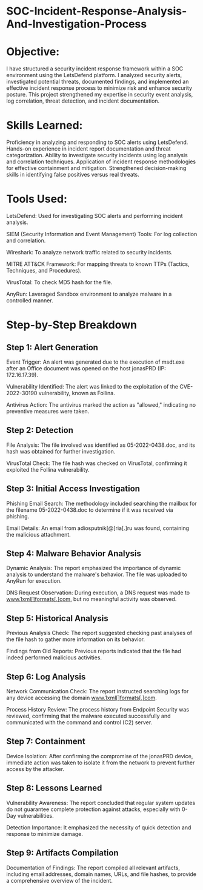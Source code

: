# SOC-Incident-Response-Analysis-And-Investigation-Process

# Objective:
I have structured a security incident response framework within a SOC environment using the LetsDefend platform. I analyzed security alerts, investigated potential threats, documented findings, and implemented an effective incident response process to minimize risk and enhance security posture. This project strengthened my expertise in security event analysis, log correlation, threat detection, and incident documentation.

# Skills Learned:
Proficiency in analyzing and responding to SOC alerts using LetsDefend.
Hands-on experience in incident report documentation and threat categorization.
Ability to investigate security incidents using log analysis and correlation techniques.
Application of incident response methodologies for effective containment and mitigation.
Strengthened decision-making skills in identifying false positives versus real threats.

# Tools Used:
LetsDefend: Used for investigating SOC alerts and performing incident analysis.

SIEM (Security Information and Event Management) Tools: For log collection and correlation.

Wireshark: To analyze network traffic related to security incidents.

MITRE ATT&CK Framework: For mapping threats to known TTPs (Tactics, Techniques, and Procedures).

VirusTotal: To check MD5 hash for the file.

AnyRun: Laveraged Sandbox environment to analyze malware in a controlled manner.


# Step-by-Step Breakdown

## Step 1: Alert Generation

Event Trigger: An alert was generated due to the execution of msdt.exe after an Office document was opened on the host jonasPRD (IP: 172.16.17.39).

Vulnerability Identified: The alert was linked to the exploitation of the CVE-2022-30190 vulnerability, known as Follina.

Antivirus Action: The antivirus marked the action as "allowed," indicating no preventive measures were taken.


## Step 2: Detection

File Analysis: The file involved was identified as 05-2022-0438.doc, and its hash was obtained for further investigation.

VirusTotal Check: The file hash was checked on VirusTotal, confirming it exploited the Follina vulnerability.

## Step 3: Initial Access Investigation

Phishing Email Search: The methodology included searching the mailbox for the filename 05-2022-0438.doc to determine if it was received via phishing.

Email Details: An email from adiosputnik[@]ria[.]ru was found, containing the malicious attachment.


## Step 4: Malware Behavior Analysis

Dynamic Analysis: The report emphasized the importance of dynamic analysis to understand the malware's behavior. The file was uploaded to AnyRun for execution.

DNS Request Observation: During execution, a DNS request was made to www.1xml[]formats[.]com, but no meaningful activity was observed.


## Step 5: Historical Analysis

Previous Analysis Check: The report suggested checking past analyses of the file hash to gather more information on its behavior.

Findings from Old Reports: Previous reports indicated that the file had indeed performed malicious activities.


## Step 6: Log Analysis

Network Communication Check: The report instructed searching logs for any device accessing the domain www.1xml[]formats[.]com.

Process History Review: The process history from Endpoint Security was reviewed, confirming that the malware executed successfully and communicated with the command and control (C2) server.


## Step 7: Containment

Device Isolation: After confirming the compromise of the jonasPRD device, immediate action was taken to isolate it from the network to prevent further access by the attacker.


## Step 8: Lessons Learned

Vulnerability Awareness: The report concluded that regular system updates do not guarantee complete protection against attacks, especially with 0-Day vulnerabilities.

Detection Importance: It emphasized the necessity of quick detection and response to minimize damage.


## Step 9: Artifacts Compilation
Documentation of Findings: The report compiled all relevant artifacts, including email addresses, domain names, URLs, and file hashes, to provide a comprehensive overview of the incident.

